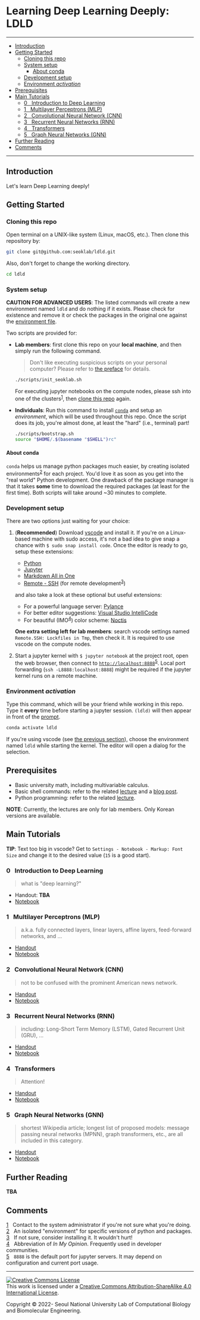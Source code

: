# Learning Deep Learning Deeply: LDLD

---

- [Introduction](#introduction)
- [Getting Started](#getting-started)
  - [Cloning this repo](#cloning-this-repo)
  - [System setup](#system-setup)
    - [About conda](#about-conda)
  - [Development setup](#development-setup)
  - [Environment _activation_](#environment-activation)
- [Prerequisites](#prerequisites)
- [Main Tutorials](#main-tutorials)
  - [0 &nbsp; Introduction to Deep Learning](#0--introduction-to-deep-learning)
  - [1 &nbsp; Multilayer Perceptrons (MLP)](#1--multilayer-perceptrons-mlp)
  - [2 &nbsp; Convolutional Neural Network (CNN)](#2--convolutional-neural-network-cnn)
  - [3 &nbsp; Recurrent Neural Networks (RNN)](#3--recurrent-neural-networks-rnn)
  - [4 &nbsp; Transformers](#4--transformers)
  - [5 &nbsp; Graph Neural Networks (GNN)](#5--graph-neural-networks-gnn)
- [Further Reading](#further-reading)
- [Comments](#comments)

---

## Introduction

Let's learn Deep Learning deeply!

## Getting Started

### Cloning this repo

Open terminal on a UNIX-like system (Linux, macOS, etc.). Then clone this
repository by:

```bash
git clone git@github.com:seoklab/ldld.git
```

Also, don't forget to change the working directory.

```bash
cd ldld
```

### System setup

**CAUTION FOR ADVANCED USERS**: The listed commands will create a new
environment named `ldld` and do nothing if it exists. Please check for existence
and remove it or check the packages in the original one against the
[environment file](environment.yml).

Two scripts are provided for:

- **Lab members**: first clone this repo on your **local machine**, and then
  simply run the following command.

  > Don't like executing suspicious scripts on your personal computer? Please
  > refer to
  > [the preface](https://github.com/seoklab/ldld-internal/blob/main/docs/before_starting.md)
  > for details.

  ```bash
  ./scripts/init_seoklab.sh
  ```

  For executing jupyter notebooks on the compute nodes, please ssh into one of
  the clusters<sup id="a1">[1](#f1)</sup>, then
  [clone this repo](#cloning-this-repo) again.

- **Individuals**: Run this command to install [`conda`](https://conda.io) and
  setup an _environment_, which will be used throughout this repo. Once the
  script does its job, you're almost done, at least the "hard" (i.e., terminal)
  part!

  ```bash
  ./scripts/bootstrap.sh
  source "$HOME/.$(basename "$SHELL")rc"
  ```

#### About conda

`conda` helps us manage python packages much easier, by creating isolated
environments<sup id="a2">[2](#f2)</sup> for each project. You'd love it as soon
as you get into the "real world" Python development. One drawback of the package
manager is that it takes **some** time to download the required packages (at
least for the first time). Both scripts will take around ~30 minutes to
complete.

### Development setup

There are two options just waiting for your choice:

1. (**Recommended**) Download [vscode](https://code.visualstudio.com) and
   install it. If you're on a Linux-based machine with sudo access, it's not a
   bad idea to give snap a chance with `$ sudo snap install code`. Once the
   editor is ready to go, setup these extensions:

   - [Python](https://marketplace.visualstudio.com/items?itemName=ms-python.python)
   - [Jupyter](https://marketplace.visualstudio.com/items?itemName=ms-toolsai.jupyter)
   - [Markdown All in One](https://marketplace.visualstudio.com/items?itemName=ms-toolsai.jupyter)
   - [Remote - SSH](https://marketplace.visualstudio.com/items?itemName=yzhang.markdown-all-in-one)
     (for remote development<sup id="a3">[3](#f3)</sup>)

   and also take a look at these optional but useful extensions:

   - For a powerful language server:
     [Pylance](https://marketplace.visualstudio.com/items?itemName=ms-python.vscode-pylance)
   - For better editor suggestions:
     [Visual Studio IntelliCode](https://marketplace.visualstudio.com/items?itemName=VisualStudioExptTeam.vscodeintellicode)
   - For beautiful (IMO<sup id="a4">[4](#f4)</sup>) color scheme:
     [Noctis](https://marketplace.visualstudio.com/items?itemName=liviuschera.noctis)

   **One extra setting left for lab members**: search vscode settings named
   `Remote.SSH: Lockfiles in Tmp`, then check it. It is required to use vscode
   on the compute nodes.

2. Start a jupyter kernel with `$ jupyter notebook` at the project root, open
   the web browser, then connect to
   [`http://localhost:8888`](http://localhost:8888)<sup id="a5">[5](#f5)</sup>.
   Local port forwarding (`ssh -L8888:localhost:8888`) might be required if the
   jupyter kernel runs on a remote machine.

### Environment _activation_

Type this command, which will be your friend while working in this repo. Type it
**every** time before starting a jupyter session. `(ldld)` will then appear in
front of the
[prompt](https://en.wikipedia.org/wiki/Command-line_interface#Command_prompt).

```bash
conda activate ldld
```

If you're using vscode (see [the previous section](#development-setup)), choose
the environment named `ldld` while starting the kernel. The editor will open a
dialog for the selection.

## Prerequisites

- Basic university math, including multivariable calculus.
- Basic shell commands: refer to the related
  [lecture](http://seoklab.org/forum/index.php?topic=5657) and a
  [blog post](https://www.44bits.io/ko/post/linux-and-mac-command-line-survival-guide-for-beginner).
- Python programming: refer to the related
  [lecture](http://seoklab.org/forum/index.php?topic=5613).

**NOTE**: Currently, the lectures are only for lab members. Only Korean versions
are available.

## Main Tutorials

**TIP**: Text too big in vscode? Get to
`Settings - Notebook - Markup: Font Size` and change it to the desired value
(`15` is a good start).

### 0 &nbsp; Introduction to Deep Learning

> what is "deep learning?"

- Handout: **TBA**
- [Notebook](notebooks/0-idl.ipynb)

### 1 &nbsp; Multilayer Perceptrons (MLP)

> a.k.a. fully connected layers, linear layers, affine layers, feed-forward
> networks, and ...

- [Handout](handouts/1-mlp.pptx)
- [Notebook](notebooks/1-mlp.ipynb)

### 2 &nbsp; Convolutional Neural Network (CNN)

> not to be confused with the prominent American news network.

- [Handout](handouts/2-cnn.pptx)
- [Notebook](notebooks/2-cnn.ipynb)

### 3 &nbsp; Recurrent Neural Networks (RNN)

> including: Long-Short Term Memory (LSTM), Gated Recurrent Unit (GRU), ...

- [Handout](handouts/3-rnn.pptx)
- [Notebook](notebooks/3-rnn.ipynb)

### 4 &nbsp; Transformers

> Attention!

- [Handout](handouts/4-trs.pptx)
- [Notebook](notebooks/4-trs.ipynb)

### 5 &nbsp; Graph Neural Networks (GNN)

> shortest Wikipedia article; longest list of proposed models: message passing
> neural networks (MPNN), graph transformers, etc., are all included in this
> category.

- [Handout](handouts/5-gnn.pptx)
- [Notebook](notebooks/5-gnn.ipynb)

## Further Reading

**TBA** <!--  -->

## Comments

<span id="f1">[1](#a1)</span> &nbsp; Contact to the system administrator if
you're not sure what you're doing.  
<span id="f2">[2](#a2)</span> &nbsp; An isolated "environment" for specific
versions of python and packages.  
<span id="f3">[3](#a3)</span> &nbsp; If not sure, consider installing it. It
wouldn't hurt!  
<span id="f4">[4](#a4)</span> &nbsp; Abbreviation of _In My Opinion_. Frequently
used in developer communities.  
<span id="f5">[5](#a5)</span> &nbsp; `8888` is the default port for jupyter
servers. It may depend on configuration and current port usage.

---

<a rel="license" href="http://creativecommons.org/licenses/by-sa/4.0/">
<img alt="Creative Commons License" style="border-width:0"
	src="https://i.creativecommons.org/l/by-sa/4.0/88x31.png" /></a><br />
This work is licensed under a
<a rel="license" href="http://creativecommons.org/licenses/by-sa/4.0/">
	Creative Commons Attribution-ShareAlike 4.0 International License</a>.

Copyright &copy; 2022- Seoul National University Lab of Computational Biology
and Biomolecular Engineering.
